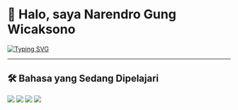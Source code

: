 # 👋 Halo, saya Narendro Gung Wicaksono  

[![Typing SVG](https://readme-typing-svg.herokuapp.com?font=Fira+Code&duration=3000&pause=1000&color=00F700&width=435&lines=Mahasiswa+Informatika+UNSOED;Belajar+C%2C+C%2B%2B%2C+Python%2C+MySQL)](https://git.io/typing-svg)

---

## 🛠️ Bahasa yang Sedang Dipelajari
<p>
  <img src="https://img.shields.io/badge/C-00599C?style=for-the-badge&logo=c&logoColor=white"/>
  <img src="https://img.shields.io/badge/C++-00599C?style=for-the-badge&logo=cplusplus&logoColor=white"/>
  <img src="https://img.shields.io/badge/Python-3776AB?style=for-the-badge&logo=python&logoColor=white"/>
  <img src="https://img.shields.io/badge/MySQL-4479A1?style=for-the-badge&logo=mysql&logoColor=white"/>
</p>

